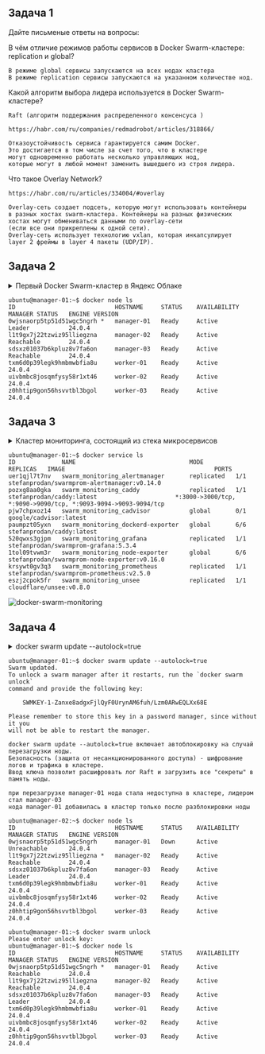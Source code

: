 ## Задача 1

Дайте письменые ответы на вопросы:

В чём отличие режимов работы сервисов в Docker Swarm-кластере: replication и global?
```
В режиме global сервисы запускаются на всех нодах кластера
В режиме replication сервисы запускаются на указанном количестве нод.
```
Какой алгоритм выбора лидера используется в Docker Swarm-кластере?
```
Raft (алгоритм поддержания распределенного консенсуса )

https://habr.com/ru/companies/redmadrobot/articles/318866/

Отказоустойчивость сервиса гарантируется самим Docker.
Это достигается в том числе за счет того, что в кластере
могут одновременно работать несколько управляющих нод,
которые могут в любой момент заменить вышедшего из строя лидера.
```
Что такое Overlay Network?
```
https://habr.com/ru/articles/334004/#overlay

Overlay-сеть создает подсеть, которую могут использовать контейнеры
в разных хостах swarm-кластера. Контейнеры на разных физических
хостах могут обмениваться данными по overlay-сети
(если все они прикреплены к одной сети).
Overlay-сеть использует технологию vxlan, которая инкапсулирует
layer 2 фреймы в layer 4 пакеты (UDP/IP).
```

## Задача 2

<details>
<summary>Первый Docker Swarm-кластер в Яндекс Облаке</summary>

Создайте ваш первый Docker Swarm-кластер в Яндекс Облаке.
Чтобы получить зачёт, предоставьте скриншот из терминала (консоли) с выводом команды:
docker node ls

</details>

```
ubuntu@manager-01:~$ docker node ls
ID                            HOSTNAME     STATUS    AVAILABILITY   MANAGER STATUS   ENGINE VERSION
0wjsnaorp5tp51d51wgc5ngrh *   manager-01   Ready     Active         Leader           24.0.4
l1t9gx7j22tzwiz95lliegzna     manager-02   Ready     Active         Reachable        24.0.4
sdsxz01037b6kpluz8v7fa6on     manager-03   Ready     Active         Reachable        24.0.4
txm6d0p39legk9hmbmwbfia8u     worker-01    Ready     Active                          24.0.4
uivbmbc8josqmfysy58r1xt46     worker-02    Ready     Active                          24.0.4
z0hhtip9gon56hsvvtbl3bgol     worker-03    Ready     Active                          24.0.4
```

## Задача 3

<details>
<summary>Кластер мониторинга, состоящий из стека микросервисов</summary>

Создайте ваш первый, готовый к боевой эксплуатации кластер мониторинга, состоящий из стека микросервисов.
Чтобы получить зачёт, предоставьте скриншот из терминала (консоли), с выводом команды:
docker service ls

</details>

```
ubuntu@manager-01:~$ docker service ls
ID             NAME                                MODE         REPLICAS   IMAGE                                          PORTS
uer1qjl7t7nv   swarm_monitoring_alertmanager       replicated   1/1        stefanprodan/swarmprom-alertmanager:v0.14.0
pozxg8aa0gka   swarm_monitoring_caddy              replicated   1/1        stefanprodan/caddy:latest                      *:3000->3000/tcp, *:9090->9090/tcp, *:9093-9094->9093-9094/tcp
pjw7chpxoz14   swarm_monitoring_cadvisor           global       0/1        google/cadvisor:latest
paumpzt05yxn   swarm_monitoring_dockerd-exporter   global       6/6        stefanprodan/caddy:latest
520qwxs3gjpm   swarm_monitoring_grafana            replicated   1/1        stefanprodan/swarmprom-grafana:5.3.4
1tol09tvwm3r   swarm_monitoring_node-exporter      global       6/6        stefanprodan/swarmprom-node-exporter:v0.16.0
krsywt0gv3q3   swarm_monitoring_prometheus         replicated   1/1        stefanprodan/swarmprom-prometheus:v2.5.0
eszj2cpok5fr   swarm_monitoring_unsee              replicated   1/1        cloudflare/unsee:v0.8.0
```

![docker-swarm-monitoring](https://github.com/zrusakov/devops-netology/assets/89297920/6141dcc3-cffd-490e-8194-deb70777e303)

## Задача 4

<details>
<summary>docker swarm update --autolock=true</summary>

Выполните на лидере Docker Swarm-кластера команду, указанную ниже, и дайте письменное описание её функционала — что она делает и зачем нужна:
см.документацию: https://docs.docker.com/engine/swarm/swarm_manager_locking/
docker swarm update --autolock=true

</details>

```
ubuntu@manager-01:~$ docker swarm update --autolock=true
Swarm updated.
To unlock a swarm manager after it restarts, run the `docker swarm unlock`
command and provide the following key:

    SWMKEY-1-Zanxe8adgxFjlQyF0UrynAM6fuh/Lzm0ARwEQLXx68E

Please remember to store this key in a password manager, since without it you
will not be able to restart the manager.
```
```
docker swarm update --autolock=true включает автоблокировку на случай перезагрузки ноды.
Безопасность (защита от несанкционированного доступа) - шифрование логов и трафика в кластере.
Ввод ключа позволит расшифровать лог Raft и загрузить все "секреты" в память ноды.
```
```
при перезагрузке manager-01 нода стала недоступна в кластере, лидером стал manager-03
нода manager-01 добавилась в кластер только после разблокировки ноды

ubuntu@manager-02:~$ docker node ls
ID                            HOSTNAME     STATUS    AVAILABILITY   MANAGER STATUS   ENGINE VERSION
0wjsnaorp5tp51d51wgc5ngrh     manager-01   Down      Active         Unreachable      24.0.4
l1t9gx7j22tzwiz95lliegzna *   manager-02   Ready     Active         Reachable        24.0.4
sdsxz01037b6kpluz8v7fa6on     manager-03   Ready     Active         Leader           24.0.4
txm6d0p39legk9hmbmwbfia8u     worker-01    Ready     Active                          24.0.4
uivbmbc8josqmfysy58r1xt46     worker-02    Ready     Active                          24.0.4
z0hhtip9gon56hsvvtbl3bgol     worker-03    Ready     Active                          24.0.4

ubuntu@manager-01:~$ docker swarm unlock
Please enter unlock key:
ubuntu@manager-01:~$ docker node ls
ID                            HOSTNAME     STATUS    AVAILABILITY   MANAGER STATUS   ENGINE VERSION
0wjsnaorp5tp51d51wgc5ngrh *   manager-01   Ready     Active         Reachable        24.0.4
l1t9gx7j22tzwiz95lliegzna     manager-02   Ready     Active         Reachable        24.0.4
sdsxz01037b6kpluz8v7fa6on     manager-03   Ready     Active         Leader           24.0.4
txm6d0p39legk9hmbmwbfia8u     worker-01    Ready     Active                          24.0.4
uivbmbc8josqmfysy58r1xt46     worker-02    Ready     Active                          24.0.4
z0hhtip9gon56hsvvtbl3bgol     worker-03    Ready     Active                          24.0.4
```
